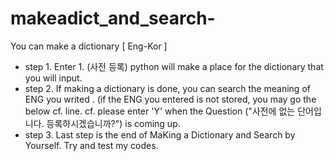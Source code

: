 # makeadict_and_search-
You can make a dictionary [ Eng-Kor ]
* step 1. Enter 1. (사전 등록) python will make a place for the dictionary that you will input.
* step 2. If making a dictionary is done, you can search the meaning of ENG you writed .
        (if the ENG you entered is not stored, you may go the below cf. line.
        cf. please enter 'Y' when the Question ("사전에 없는 단어입니다. 등록하시겠습니까?") is coming up.
* step 3. Last step is the end of MaKing a Dictionary and Search by Yourself.
Try and test my codes.
